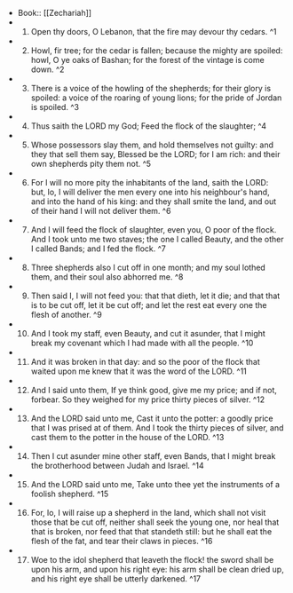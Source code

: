 - Book:: [[Zechariah]]
- 1. Open thy doors, O Lebanon, that the fire may devour thy cedars. ^1
- 2. Howl, fir tree; for the cedar is fallen; because the mighty are spoiled: howl, O ye oaks of Bashan; for the forest of the vintage is come down. ^2
- 3. There is a voice of the howling of the shepherds; for their glory is spoiled: a voice of the roaring of young lions; for the pride of Jordan is spoiled. ^3
- 4. Thus saith the LORD my God; Feed the flock of the slaughter; ^4
- 5. Whose possessors slay them, and hold themselves not guilty: and they that sell them say, Blessed be the LORD; for I am rich: and their own shepherds pity them not. ^5
- 6. For I will no more pity the inhabitants of the land, saith the LORD: but, lo, I will deliver the men every one into his neighbour's hand, and into the hand of his king: and they shall smite the land, and out of their hand I will not deliver them. ^6
- 7. And I will feed the flock of slaughter, even you, O poor of the flock. And I took unto me two staves; the one I called Beauty, and the other I called Bands; and I fed the flock. ^7
- 8. Three shepherds also I cut off in one month; and my soul lothed them, and their soul also abhorred me. ^8
- 9. Then said I, I will not feed you: that that dieth, let it die; and that that is to be cut off, let it be cut off; and let the rest eat every one the flesh of another. ^9
- 10. And I took my staff, even Beauty, and cut it asunder, that I might break my covenant which I had made with all the people. ^10
- 11. And it was broken in that day: and so the poor of the flock that waited upon me knew that it was the word of the LORD. ^11
- 12. And I said unto them, If ye think good, give me my price; and if not, forbear. So they weighed for my price thirty pieces of silver. ^12
- 13. And the LORD said unto me, Cast it unto the potter: a goodly price that I was prised at of them. And I took the thirty pieces of silver, and cast them to the potter in the house of the LORD. ^13
- 14. Then I cut asunder mine other staff, even Bands, that I might break the brotherhood between Judah and Israel. ^14
- 15. And the LORD said unto me, Take unto thee yet the instruments of a foolish shepherd. ^15
- 16. For, lo, I will raise up a shepherd in the land, which shall not visit those that be cut off, neither shall seek the young one, nor heal that that is broken, nor feed that that standeth still: but he shall eat the flesh of the fat, and tear their claws in pieces. ^16
- 17. Woe to the idol shepherd that leaveth the flock! the sword shall be upon his arm, and upon his right eye: his arm shall be clean dried up, and his right eye shall be utterly darkened. ^17
